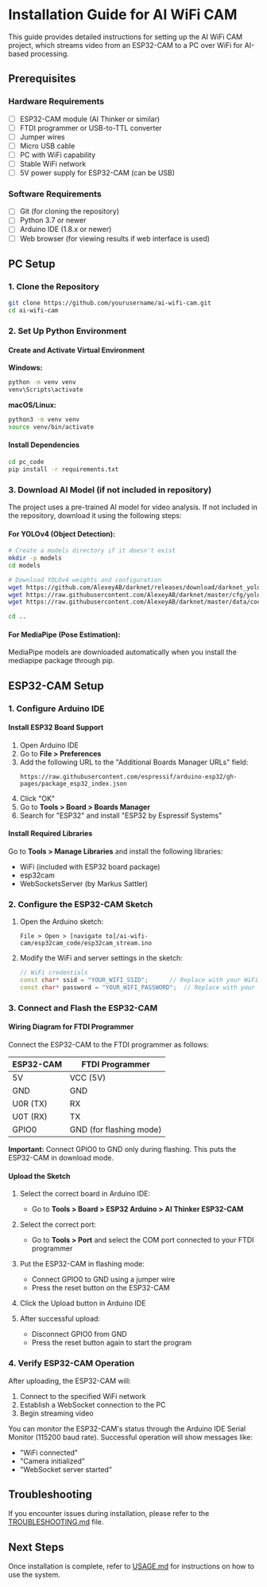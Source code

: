 # Installation Guide for AI WiFi CAM

This guide provides detailed instructions for setting up the AI WiFi CAM project, which streams video from an ESP32-CAM to a PC over WiFi for AI-based processing.

## Prerequisites

### Hardware Requirements
- [ ] ESP32-CAM module (AI Thinker or similar)
- [ ] FTDI programmer or USB-to-TTL converter
- [ ] Jumper wires
- [ ] Micro USB cable
- [ ] PC with WiFi capability
- [ ] Stable WiFi network
- [ ] 5V power supply for ESP32-CAM (can be USB)

### Software Requirements
- [ ] Git (for cloning the repository)
- [ ] Python 3.7 or newer
- [ ] Arduino IDE (1.8.x or newer)
- [ ] Web browser (for viewing results if web interface is used)

## PC Setup

### 1. Clone the Repository
```bash
git clone https://github.com/yourusername/ai-wifi-cam.git
cd ai-wifi-cam
```

### 2. Set Up Python Environment

#### Create and Activate Virtual Environment
**Windows:**
```bash
python -m venv venv
venv\Scripts\activate
```

**macOS/Linux:**
```bash
python3 -m venv venv
source venv/bin/activate
```

#### Install Dependencies
```bash
cd pc_code
pip install -r requirements.txt
```

### 3. Download AI Model (if not included in repository)

The project uses a pre-trained AI model for video analysis. If not included in the repository, download it using the following steps:

#### For YOLOv4 (Object Detection):
```bash
# Create a models directory if it doesn't exist
mkdir -p models
cd models

# Download YOLOv4 weights and configuration
wget https://github.com/AlexeyAB/darknet/releases/download/darknet_yolo_v3_optimal/yolov4.weights
wget https://raw.githubusercontent.com/AlexeyAB/darknet/master/cfg/yolov4.cfg
wget https://raw.githubusercontent.com/AlexeyAB/darknet/master/data/coco.names

cd ..
```

#### For MediaPipe (Pose Estimation):
MediaPipe models are downloaded automatically when you install the mediapipe package through pip.

## ESP32-CAM Setup

### 1. Configure Arduino IDE

#### Install ESP32 Board Support
1. Open Arduino IDE
2. Go to **File > Preferences**
3. Add the following URL to the "Additional Boards Manager URLs" field:
   ```
   https://raw.githubusercontent.com/espressif/arduino-esp32/gh-pages/package_esp32_index.json
   ```
4. Click "OK"
5. Go to **Tools > Board > Boards Manager**
6. Search for "ESP32" and install "ESP32 by Espressif Systems"

#### Install Required Libraries
Go to **Tools > Manage Libraries** and install the following libraries:
- WiFi (included with ESP32 board package)
- esp32cam
- WebSocketsServer (by Markus Sattler)

### 2. Configure the ESP32-CAM Sketch

1. Open the Arduino sketch:
   ```
   File > Open > [navigate to]/ai-wifi-cam/esp32cam_code/esp32cam_stream.ino
   ```

2. Modify the WiFi and server settings in the sketch:
   ```cpp
   // WiFi credentials
   const char* ssid = "YOUR_WIFI_SSID";      // Replace with your WiFi network name
   const char* password = "YOUR_WIFI_PASSWORD";  // Replace with your WiFi password
   ```

### 3. Connect and Flash the ESP32-CAM

#### Wiring Diagram for FTDI Programmer
Connect the ESP32-CAM to the FTDI programmer as follows:

| ESP32-CAM | FTDI Programmer |
|-----------|-----------------|
| 5V        | VCC (5V)        |
| GND       | GND             |
| U0R (TX)  | RX              |
| U0T (RX)  | TX              |
| GPIO0     | GND (for flashing mode) |

**Important:** Connect GPIO0 to GND only during flashing. This puts the ESP32-CAM in download mode.

#### Upload the Sketch
1. Select the correct board in Arduino IDE:
   - Go to **Tools > Board > ESP32 Arduino > AI Thinker ESP32-CAM**
   
2. Select the correct port:
   - Go to **Tools > Port** and select the COM port connected to your FTDI programmer

3. Put the ESP32-CAM in flashing mode:
   - Connect GPIO0 to GND using a jumper wire
   - Press the reset button on the ESP32-CAM

4. Click the Upload button in Arduino IDE

5. After successful upload:
   - Disconnect GPIO0 from GND
   - Press the reset button again to start the program

### 4. Verify ESP32-CAM Operation

After uploading, the ESP32-CAM will:
1. Connect to the specified WiFi network
2. Establish a WebSocket connection to the PC
3. Begin streaming video

You can monitor the ESP32-CAM's status through the Arduino IDE Serial Monitor (115200 baud rate). Successful operation will show messages like:
- "WiFi connected"
- "Camera initialized"
- "WebSocket server started"

## Troubleshooting

If you encounter issues during installation, please refer to the [TROUBLESHOOTING.md](TROUBLESHOOTING.md) file.

## Next Steps

Once installation is complete, refer to [USAGE.md](USAGE.md) for instructions on how to use the system.
